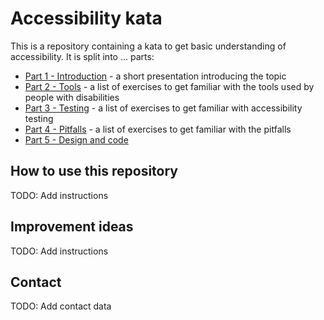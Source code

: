 # Accessibility kata

This is a repository containing a kata to get basic understanding of accessibility. It is split into ... parts:

- [Part 1 - Introduction](./1-introduction/README.md) - a short presentation introducing the topic
- [Part 2 - Tools](./2-tools/README.md) - a list of exercises to get familiar with the tools used by people with disabilities
- [Part 3 - Testing](./2-tools/README.md) - a list of exercises to get familiar with accessibility testing
- [Part 4 - Pitfalls](./4-pitfalls/README.md) - a list of exercises to get familiar with the pitfalls
- [Part 5 - Design and code](./4-design_and_code/README.md)

## How to use this repository

TODO: Add instructions

## Improvement ideas

TODO: Add instructions

## Contact

TODO: Add contact data
